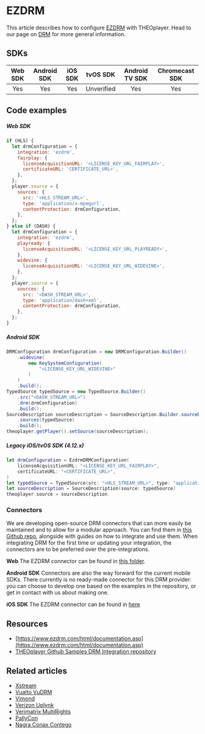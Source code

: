 # EZDRM

This article describes how to configure [EZDRM](https://www.ezdrm.com/) with THEOplayer. Head to our page on [DRM](../../how-to-guides/04-drm/00-introduction.md) for more general information.

## SDKs

| Web SDK | Android SDK | iOS SDK |  tvOS SDK  | Android TV SDK | Chromecast SDK |
| :-----: | :---------: | :-----: | :--------: | :------------: | :------------: |
|   Yes   |     Yes     |   Yes   | Unverified |      Yes       |      Yes       |

## Code examples

##### Web SDK

```js
if (HLS) {
  let drmConfiguration = {
    integration: 'ezdrm',
    fairplay: {
      licenseAcquisitionURL: '<LICENSE_KEY_URL_FAIRPLAY>',
      certificateURL: 'CERTIFICATE_URL>',
    },
  };
  player.source = {
    sources: {
      src: '<HLS_STREAM_URL>',
      type: 'application/x-mpegurl',
      contentProtection: drmConfiguration,
    },
  };
} else if (DASH) {
  let drmConfiguration = {
    integration: 'ezdrm',
    playready: {
      licenseAcquisitionURL: '<LICENSE_KEY_URL_PLAYREADY>',
    },
    widevine: {
      licenseAcquisitionURL: '<LICENSE_KEY_URL_WIDEVINE>',
    },
  };
  player.source = {
    sources: {
      src: '<DASH_STREAM_URL>',
      type: 'application/dash+xml',
      contentProtection: drmConfiguration,
    },
  };
}
```

##### Android SDK

```java
DRMConfiguration drmConfiguration = new DRMConfiguration.Builder()
    .widevine(
        new KeySystemConfiguration(
            "<LICENSE_KEY_URL_WIDEVINE>"
        )
    )
    .build();
TypedSource typedSource = new TypedSource.Builder()
    .src("<DASH_STREAM_URL>")
    .drm(drmConfiguration)
    .build();
SourceDescription sourceDescription = SourceDescription.Builder.sourceDescription()
    .sources(typedSource)
    .build();
theoplayer.getPlayer().setSource(sourceDescription);
```

##### Legacy iOS/tvOS SDK (4.12.x)

```swift
let drmConfiguration = EzdrmDRMConfiguration(
    licenseAcquisitionURL: "<LICENSE_KEY_URL_FAIRPLAY>",
    certificateURL: "<CERTIFICATE_URL>",
)
let typedSource = TypedSource(src: "<HLS_STREAM_URL>", type: "application/x-mpegurl", drm: drmConfiguration)
let sourceDescription = SourceDescription(source: typedSource)
theoplayer.source = sourceDescription
```

### Connectors

We are developing open-source DRM connectors that can more easily be maintained and to allow for a modular approach. You can find them in [this Github repo](https://github.com/THEOplayer/samples-drm-integration), alongside with guides on how to integrate and use them.
When integrating DRM for the first time or updating your integration, the connectors are to be preferred over the pre-integrations.

**Web**
The EZDRM connector can be found in [this folder](https://github.com/THEOplayer/samples-drm-integration/tree/master/web/src/integration/ezdrm).

**Android SDK**
Connectors are also the way forward for the current mobile SDKs. There currently is no ready-made connector for this DRM provider: you can choose to develop one based on the examples in the repository, or get in contact with us about making one.

**iOS SDK**
The EZDRM connector can be found in [here](https://github.com/THEOplayer/samples-drm-integration/blob/master/ios/ContentProtectionIntegration/integration/EzdrmDRMIntegration.swift)

## Resources

- [https://www.ezdrm.com/html/documentation.asp](https://www.ezdrm.com/html/documentation.asp)
- [THEOplayer Github Samples DRM Integration repository](https://github.com/THEOplayer/samples-drm-integration)

## Related articles

- [Xstream](13-xstream.md)
- [Vualto VuDRM](11-vualto-vudrm.md)
- [Vimond](10-vimond.md)
- [Verizon Uplynk](12-verizon-uplynk.md)
- [Verimatrix MultiRights](09-verimatrix-multirights.md)
- [PallyCon](15-pallycon.md)
- [Nagra Conax Contego](08-nagra-conax-contego.md)

